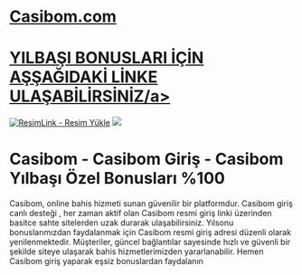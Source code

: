 #  <a href="https://tinyurl.com/Casbomgirr/">Casibom.com</a>

#  <a href="https://tinyurl.com/Casbomgirr/">YILBAŞI BONUSLARI İÇİN AŞŞAĞIDAKİ LİNKE ULAŞABİLİRSİNİZ/a>

<meta charset="UTF-8">
    <meta name="viewport" content="width=device-width, initial-scale=1.0">
</head>
<body>

<a href="https://tinyurl.com/Casbomgirr/" title="ResimLink - Resim Yükle"><img src="https://r.resimlink.com/QgoSPH.jpg" title="ResimLink - Resim Yükle" alt="ResimLink - Resim Yükle"></a>
<a href="https://tinyurl.com/Casbomgirr/">
    <img src="https://r.resimlink.com/QgoSPH.jpg" />
</a>
</a>


# Casibom - Casibom Giriş - Casibom Yılbaşı Özel Bonusları %100 


Casibom, online bahis hizmeti sunan güvenilir bir platformdur. Casibom giriş canlı desteği , her zaman aktif olan Casibom resmi giriş linki üzerinden basitce sahte sitelerden uzak durarak ulaşabilirsiniz. Yılsonu bonuslarımızdan faydalanmak için Casibom resmi giriş adresi düzenli olarak yenilenmektedir. Müşteriler, güncel bağlantılar sayesinde hızlı ve güvenli bir şekilde siteye ulaşarak bahis hizmetlerimizden yararlanabilir. Hemen Casibom giriş yaparak eşsiz bonuslardan faydalanın
